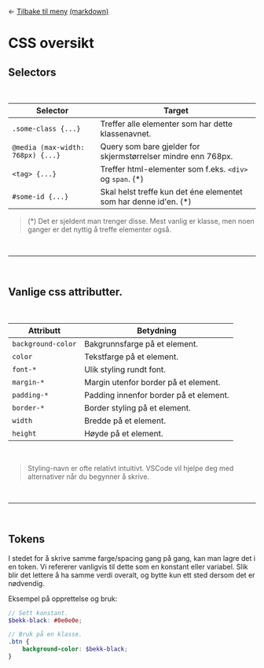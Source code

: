 <link href="/autogenerated-css/base.css" rel="stylesheet" type="text/css" />

← [Tilbake til meny](/autogenerated-html/README.html) [(markdown)](/README.md)

# CSS oversikt

## Selectors

<br>

| Selector                          | Target                                                            |
| --------------------------------- | ----------------------------------------------------------------- |
| `.some-class {...}`               | Treffer alle elementer som har dette klassenavnet.                |
| `@media (max-width: 768px) {...}` | Query som bare gjelder for skjermstørrelser mindre enn 768px.     |
| `<tag> {...}`                     | Treffer html-elementer som f.eks. `<div>` og `span`. (\*)         |
| `#some-id {...}`                  | Skal helst treffe kun det éne elementet som har denne id'en. (\*) |

> (\*) Det er sjeldent man trenger disse. Mest vanlig er klasse, men noen ganger er det nyttig å treffe elementer også.

<br>
<hr>
<br>

## Vanlige css attributter.

<br>

| Attributt          | Betydning                              |
| ------------------ | -------------------------------------- |
| `background-color` | Bakgrunnsfarge på et element.          |
| `color`            | Tekstfarge på et element.              |
| `font-*`           | Ulik styling rundt font.               |
| `margin-*`         | Margin utenfor border på et element.   |
| `padding-*`        | Padding innenfor border på et element. |
| `border-*`         | Border styling på et element.          |
| `width`            | Bredde på et element.                  |
| `height`           | Høyde på et element.                   |

<br>

> Styling-navn er ofte relativt intuitivt. VSCode vil hjelpe deg med alternativer når du begynner å skrive.

<br>
<hr>
<br>

## Tokens

I stedet for å skrive samme farge/spacing gang på gang, kan man lagre det i en token. Vi refererer vanligvis til dette som en konstant eller variabel. Slik blir det lettere å ha samme verdi overalt, og bytte kun ett sted dersom det er nødvendig.

Eksempel på opprettelse og bruk:

```scss
// Sett konstant.
$bekk-black: #0e0e0e;

// Bruk på en klasse.
.btn {
    background-color: $bekk-black;
}
```
